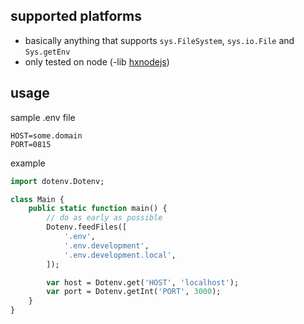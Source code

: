 ## supported platforms
- basically anything that supports ```sys.FileSystem```, ```sys.io.File``` and ```Sys.getEnv```
- only tested on node (-lib [hxnodejs](https://github.com/HaxeFoundation/hxnodejs))

## usage
sample .env file
```
HOST=some.domain
PORT=0815
```

example
```haxe
import dotenv.Dotenv;

class Main {
	public static function main() {
		// do as early as possible
		Dotenv.feedFiles([
			'.env',
			'.env.development',
			'.env.development.local',
		]);

		var host = Dotenv.get('HOST', 'localhost');
		var port = Dotenv.getInt('PORT', 3000);
	}
}
```
